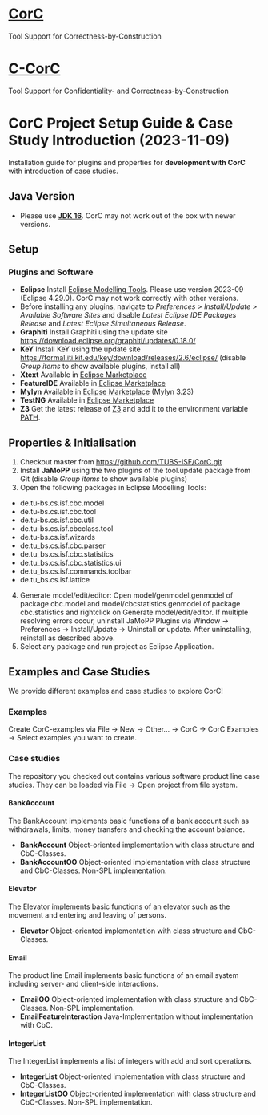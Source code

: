 # [CorC](https://github.com/KIT-TVA/CorC/wiki)
Tool Support for Correctness-by-Construction

# [C-CorC](https://github.com/KIT-TVA/CorC/wiki/CorC-for-Information-Flow)
Tool Support for Confidentiality- and Correctness-by-Construction

# CorC Project Setup Guide & Case Study Introduction (2023-11-09)
Installation guide for plugins and properties for **development with CorC** with introduction of case studies.
## Java Version
* Please use [**JDK 16**](https://www.oracle.com/java/technologies/javase/jdk16-archive-downloads.html). CorC may not work out of the box with newer versions.
## Setup
### **Plugins and Software**
* **Eclipse** Install [Eclipse Modelling Tools](https://www.eclipse.org/downloads/packages/release/2023-09/r). Please use version 2023-09 (Eclipse 4.29.0). CorC may not work correctly with other versions.
* Before installing any plugins, navigate to *Preferences > Install/Update > Available Software Sites* and disable *Latest Eclipse IDE Packages Release* and *Latest Eclipse Simultaneous Release*.
* **Graphiti** Install Graphiti using the update site https://download.eclipse.org/graphiti/updates/0.18.0/
* **KeY** Install KeY using the update site https://formal.iti.kit.edu/key/download/releases/2.6/eclipse/ (disable *Group items* to show available plugins, install all)
* **Xtext** Available in [Eclipse Marketplace](https://marketplace.eclipse.org/content/eclipse-xtext)
* **FeatureIDE** Available in [Eclipse Marketplace](https://marketplace.eclipse.org/content/featureide)
* **Mylyn** Available in [Eclipse Marketplace](https://marketplace.eclipse.org/content/mylyn) (Mylyn 3.23)
* **TestNG** Available in [Eclipse Marketplace](https://marketplace.eclipse.org/content/testng-eclipse)
* **Z3** Get the latest release of [Z3](https://github.com/Z3Prover/z3/releases) and add it to the environment variable [PATH](https://www.wikihow.com/Change-the-PATH-Environment-Variable-on-Windows).

## Properties & Initialisation
1. Checkout master from https://github.com/TUBS-ISF/CorC.git
2. Install **JaMoPP** using the two plugins of the tool.update package from Git (disable *Group items* to show available plugins)
3. Open the following packages in Eclipse Modelling Tools:
* de.tu-bs.cs.isf.cbc.model
* de.tu-bs.cs.isf.cbc.tool
* de.tu-bs.cs.isf.cbc.util
* de.tu-bs.cs.isf.cbcclass.tool
* de.tu-bs.cs.isf.wizards
* de.tu_bs.cs.isf.cbc.parser
* de.tu_bs.cs.isf.cbc.statistics
* de.tu_bs.cs.isf.cbc.statistics.ui
* de.tu_bs.cs.isf.commands.toolbar
* de.tu_bs.cs.isf.lattice

4. Generate model/edit/editor: Open model/genmodel.genmodel of package cbc.model and model/cbcstatistics.genmodel of package cbc.statistics and rightclick on Generate model/edit/editor. If multiple resolving errors occur, uninstall JaMoPP Plugins via Window -> Preferences -> Install/Update -> Uninstall or update. After uninstalling, reinstall as described above.
5. Select any package and run project as Eclipse Application.

## Examples and Case Studies
We provide different examples and case studies to explore CorC!
### Examples
Create CorC-examples via File -> New -> Other... -> CorC -> CorC Examples -> Select examples you want to create.
### Case studies
The repository you checked out contains various software product line case studies. They can be loaded via File -> Open project from file system. 
#### BankAccount
The BankAccount implements basic functions of a bank account such as withdrawals, limits, money transfers and checking the account balance.
* **BankAccount** Object-oriented implementation with class structure and CbC-Classes.
* **BankAccountOO** Object-oriented implementation with class structure and CbC-Classes. Non-SPL implementation.
#### Elevator
The Elevator implements basic functions of an elevator such as the movement and entering and leaving of persons.
* **Elevator** Object-oriented implementation with class structure and CbC-Classes.
#### Email
The product line Email implements basic functions of an email system including server- and client-side interactions.
* **EmailOO** Object-oriented implementation with class structure and CbC-Classes. Non-SPL implementation.
* **EmailFeatureInteraction** Java-Implementation without implementation with CbC.
#### IntegerList
The IntegerList implements a list of integers with add and sort operations.
* **IntegerList** Object-oriented implementation with class structure and CbC-Classes.
* **IntegerListOO** Object-oriented implementation with class structure and CbC-Classes. Non-SPL implementation.
